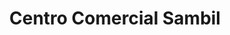 ---
title: "Centro Comercial Sambil"
url: /caracas/centro-comercial-sambil/
shop: centro comercial
---
